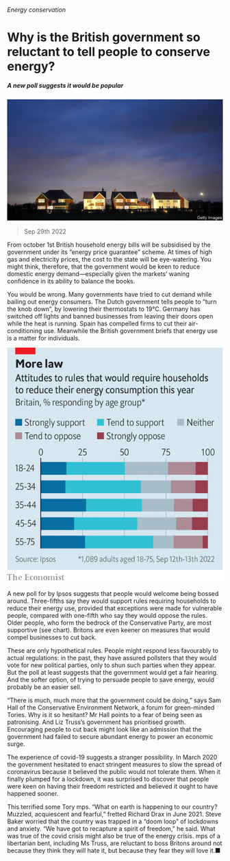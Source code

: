 ###### Energy conservation

# Why is the British government so reluctant to tell people to conserve energy? 

##### A new poll suggests it would be popular 

![image](images/20221001_BRP503.jpg) 

> Sep 29th 2022 

From october 1st British household energy bills will be subsidised by the government under its “energy price guarantee” scheme. At times of high gas and electricity prices, the cost to the state will be eye-watering. You might think, therefore, that the government would be keen to reduce domestic energy demand—especially given the markets’ waning confidence in its ability to balance the books. 

You would be wrong. Many governments have tried to cut demand while bailing out energy consumers. The Dutch government tells people to “turn the knob down”, by lowering their thermostats to 19°C. Germany has switched off lights and banned businesses from leaving their doors open while the heat is running. Spain has compelled firms to cut their air-conditioning use. Meanwhile the British government briefs that energy use is a matter for individuals. 

![image](images/20221001_BRC071.png) 


A new poll for  by Ipsos suggests that people would welcome being bossed around. Three-fifths say they would support rules requiring households to reduce their energy use, provided that exceptions were made for vulnerable people, compared with one-fifth who say they would oppose the rules. Older people, who form the bedrock of the Conservative Party, are most supportive (see chart). Britons are even keener on measures that would compel businesses to cut back. 

These are only hypothetical rules. People might respond less favourably to actual regulations: in the past, they have assured pollsters that they would vote for new political parties, only to shun such parties when they appear. But the poll at least suggests that the government would get a fair hearing. And the softer option, of trying to persuade people to save energy, would probably be an easier sell. 

“There is much, much more that the government could be doing,” says Sam Hall of the Conservative Environment Network, a forum for green-minded Tories. Why is it so hesitant? Mr Hall points to a fear of being seen as patronising. And Liz Truss’s government has prioritised growth. Encouraging people to cut back might look like an admission that the government had failed to secure abundant energy to power an economic surge. 

The experience of covid-19 suggests a stranger possibility. In March 2020 the government hesitated to enact stringent measures to slow the spread of coronavirus because it believed the public would not tolerate them. When it finally plumped for a lockdown, it was surprised to discover that people were keen on having their freedom restricted and believed it ought to have happened sooner. 

This terrified some Tory mps. “What on earth is happening to our country? Muzzled, acquiescent and fearful,” fretted Richard Drax in June 2021. Steve Baker worried that the country was trapped in a “doom loop” of lockdowns and anxiety. “We have got to recapture a spirit of freedom,” he said. What was true of the covid crisis might also be true of the energy crisis. mps of a libertarian bent, including Ms Truss, are reluctant to boss Britons around not because they think they will hate it, but because they fear they will love it.■

